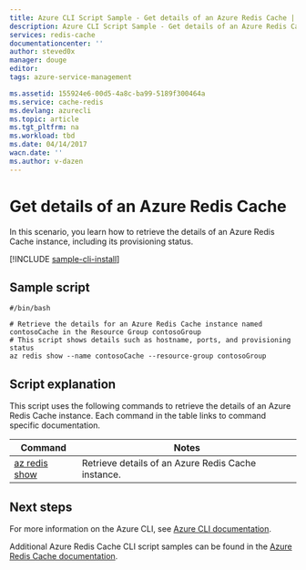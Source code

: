 ```yaml
---
title: Azure CLI Script Sample - Get details of an Azure Redis Cache | Azure
description: Azure CLI Script Sample - Get details of an Azure Redis Cache
services: redis-cache
documentationcenter: ''
author: steved0x
manager: douge
editor: 
tags: azure-service-management

ms.assetid: 155924e6-00d5-4a8c-ba99-5189f300464a
ms.service: cache-redis
ms.devlang: azurecli
ms.topic: article
ms.tgt_pltfrm: na
ms.workload: tbd
ms.date: 04/14/2017
wacn.date: ''
ms.author: v-dazen
---
```


# Get details of an Azure Redis Cache

In this scenario, you learn how to retrieve the details of an Azure Redis Cache instance, including its provisioning status.

[!INCLUDE [sample-cli-install](../../../includes/sample-cli-install.md)]

## Sample script

```azurecli
#/bin/bash

# Retrieve the details for an Azure Redis Cache instance named contosoCache in the Resource Group contosoGroup
# This script shows details such as hostname, ports, and provisioning status
az redis show --name contosoCache --resource-group contosoGroup 
```

## Script explanation

This script uses the following commands to retrieve the details of an Azure Redis Cache instance. Each command in the table links to command specific documentation.

| Command | Notes |
|---|---|
| [az redis show](https://docs.microsoft.com/cli/azure/redis#show) | Retrieve details of an Azure Redis Cache instance. |

## Next steps

For more information on the Azure CLI, see [Azure CLI documentation](https://docs.microsoft.com/cli/azure/overview).

Additional Azure Redis Cache CLI script samples can be found in the [Azure Redis Cache documentation](../cli-samples.md).